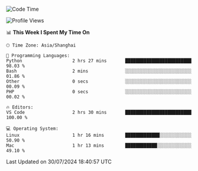 <!--START_SECTION:waka-->
![Code Time](http://img.shields.io/badge/Code%20Time-460%20hrs%2026%20mins-blue)

![Profile Views](http://img.shields.io/badge/Profile%20Views-2-blue)

📊 **This Week I Spent My Time On** 

```text
🕑︎ Time Zone: Asia/Shanghai

💬 Programming Languages: 
Python                   2 hrs 27 mins       █████████████████████████   98.03 % 
Bash                     2 mins              ░░░░░░░░░░░░░░░░░░░░░░░░░   01.86 % 
Other                    0 secs              ░░░░░░░░░░░░░░░░░░░░░░░░░   00.09 % 
PHP                      0 secs              ░░░░░░░░░░░░░░░░░░░░░░░░░   00.02 % 

🔥 Editors: 
VS Code                  2 hrs 30 mins       █████████████████████████   100.00 % 

💻 Operating System: 
Linux                    1 hr 16 mins        █████████████░░░░░░░░░░░░   50.90 % 
Mac                      1 hr 13 mins        ████████████░░░░░░░░░░░░░   49.10 % 
```


 Last Updated on 30/07/2024 18:40:57 UTC
<!--END_SECTION:waka-->
